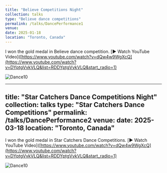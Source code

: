 ```yaml
---
title: "Believe Competitions Night"
collection: talks
type: "Believe dance competitions"
permalink: /talks/DancePerformance1
venue: 
date: 2025-01-18
location: "Toronto, Canada"
---
```


I won the gold medal in Believe dance competition.
[▶️ Watch YouTube Video]([https://www.youtube.com/watch?v=dQw4w9WgXcQ](https://www.youtube.com/watch?v=DYptgVvkVLQ&list=RDDYptgVvkVLQ&start_radio=1)


![Dance10](https://tiffanyjtfu.github.io/TiffanyFu/images/dance10.JPG)

---
title: "Star Catchers Dance Competitions Night"
collection: talks
type: "Star Catchers Dance Competitions"
permalink: /talks/DancePerformance2
venue: 
date: 2025-03-18
location: "Toronto, Canada"
---

I won the gold medal in Star Catchers Dance Competitions.
[▶️ Watch YouTube Video]([https://www.youtube.com/watch?v=dQw4w9WgXcQ](https://www.youtube.com/watch?v=DYptgVvkVLQ&list=RDDYptgVvkVLQ&start_radio=1)


![Dance10](https://tiffanyjtfu.github.io/TiffanyFu/images/dance11.JPEG)
